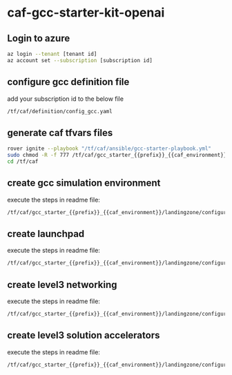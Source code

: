 # caf-gcc-starter-kit-openai


## Login to azure
```bash
az login --tenant [tenant id] 
az account set --subscription [subscription id]
```

## configure gcc definition file
add your subscription id to the below file
```bash
/tf/caf/definition/config_gcc.yaml
```

## generate caf tfvars files
```bash
rover ignite --playbook "/tf/caf/ansible/gcc-starter-playbook.yml"
sudo chmod -R -f 777 /tf/caf/gcc_starter_{{prefix}}_{{caf_environment}}
cd /tf/caf
```

## create gcc simulation environment
execute the steps in readme file: 
```bash
/tf/caf/gcc_starter_{{prefix}}_{{caf_environment}}/landingzone/configuration/gcc_dev_env/README.md
```

## create launchpad
execute the steps in readme file: 
```bash
/tf/caf/gcc_starter_{{prefix}}_{{caf_environment}}/landingzone/configuration/level0/launchpad/README.md
```

## create level3 networking
execute the steps in readme file: 
```bash
/tf/caf/gcc_starter_{{prefix}}_{{caf_environment}}/landingzone/configuration/level3
```

## create level3 solution accelerators
execute the steps in readme file: 
```bash
/tf/caf/gcc_starter_{{prefix}}_{{caf_environment}}/landingzone/configuration/level4
```